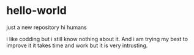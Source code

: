 # hello-world
just a new repository
hi humans


i like codding but i still know nothing about  it. And i am trying my best to improve it it takes time and work but it 
is very intrusting.
